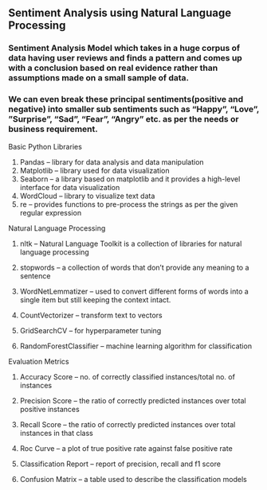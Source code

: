 ## Sentiment Analysis using Natural Language Processing

### Sentiment Analysis Model which takes in a huge corpus of data having user reviews and finds a pattern and comes up with a conclusion based on real evidence rather than assumptions made on a small sample of data.

### We can even break these principal sentiments(positive and negative) into smaller sub sentiments such as “Happy”, “Love”, ”Surprise”, “Sad”, “Fear”, “Angry” etc. as per the needs or business requirement.

Basic Python Libraries

1. Pandas – library for data analysis and data manipulation
2. Matplotlib – library used for data visualization
3. Seaborn – a library based on matplotlib and it provides a high-level interface for data visualization
4. WordCloud – library to visualize text data
5. re – provides functions to pre-process the strings as per the given regular expression

Natural Language Processing

1. nltk – Natural Language Toolkit is a collection of libraries for natural language processing

2. stopwords – a collection of words that don’t provide any meaning to a sentence

3. WordNetLemmatizer – used to convert different forms of words into a single item but still keeping the context intact.

4. CountVectorizer – transform text to vectors

5. GridSearchCV – for hyperparameter tuning

6. RandomForestClassifier – machine learning algorithm for classification

Evaluation Metrics

1. Accuracy Score – no. of correctly classified instances/total no. of instances

2. Precision Score – the ratio of correctly predicted instances over total positive instances

3. Recall Score – the ratio of correctly predicted instances over total instances in that class

4. Roc Curve – a plot of true positive rate against false positive rate

5. Classification Report – report of precision, recall and f1 score

6. Confusion Matrix – a table used to describe the classification models
